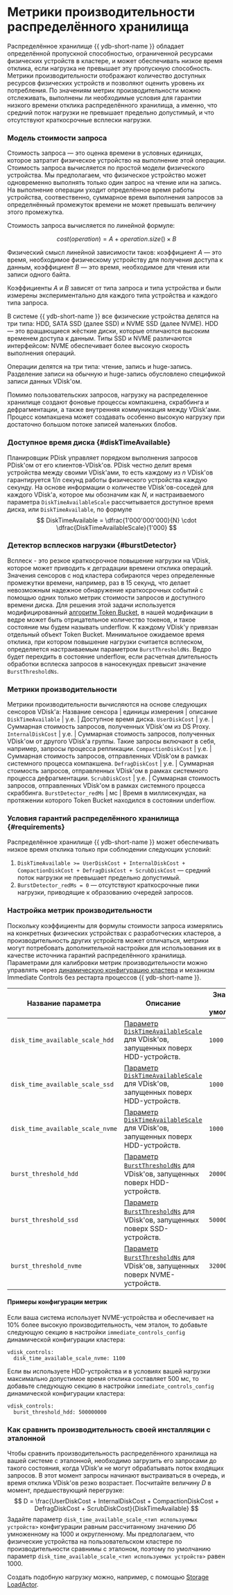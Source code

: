 # Метрики производительности распределённого хранилища

Распределённое хранилище {{ ydb-short-name }} обладает определённой пропускной способностью, ограниченной ресурсами физических устройств в кластере, и может обеспечивать низкое время отклика, если нагрузка не превышает эту пропускную способность. Метрики производительности отображают количество доступных ресурсов физических устройств и позволяют оценить уровень их потребления. По значениям метрик производительности можно отслеживать, выполнены ли необходимые условия для гарантии низкого времени отклика распределённого хранилища, а именно, что средний поток нагрузки не превышает предельно допустимый, и что отсутствуют краткосрочные всплески нагрузки.

### Модель стоимости запроса

Стоимость запроса — это оценка времени в условных единицах, которое затратит физическое устройство на выполнение этой операции. Стоимость запроса вычисляется по простой модели физического устройства. Мы предполагаем, что физическое устройство может одновременно выполнять только один запрос на чтение или на запись. На выполнение операции уходит определённое время работы устройства, соотвественно, суммарное время выполнения запросов за определнённый промежуток времени не может превышать величину этого промежутка. 

Стоимость запроса вычисляется по линейной формуле:

$$
cost(operation) = A + operation.size() \times B
$$

Физический смысл линейной зависимости таков: коэффициент $A$ — это время, необходимое физическому устройству для получения доступа к данным, коэффициент $B$ — это время, необходимое для чтения или записи одного байта.

Коэффициенты $A$ и $B$ зависят от типа запроса и типа устройства и были измерены экспериментально для каждого типа устройства и каждого типа запроса.

В системе {{ ydb-short-name }} все физические устройства делятся на три типа: HDD, SATA SSD (далее SSD) и NVME SSD (далее NVME). HDD — это вращающиеся жёсткие диски, которые отличаются высоким временем доступа к данным. Типы SSD и NVME различаются интерфейсом: NVME обеспечивает более высокую скорость выполнения операций.

Операции делятся на три типа: чтение, запись и huge-запись. Разделение записи на обычную и huge-запись обусловлено спецификой записи данных VDisk'ом.

Помимо пользовательских запросов, нагрузку на распределенное хранилище создают фоновые процессы компакшена, скраббинга и дефрагментации, а также внутренняя коммуникация между VDisk'ами. Процесс компакшена может создавать особенно высокую нагрузку при достаточно большом потоке записей маленьких блобов.

### Доступное время диска {#diskTimeAvailable}

Планировщик PDisk управляет порядком выполнения запросов PDisk'ом от его клиентов-VDisk'ов. PDisk честно делит время устройства между своими VDisk'ами, то есть каждому из $n$ VDisk'ов гарантируется $1/n$ секунд работы физического устройства каждую секунду. На основе информации о количестве VDisk'ов-соседей для каждого VDisk'а, которое мы обозначим как $N$, и настраиваемого параметра `DiskTimeAvailableScale` рассчитывается доступное время диска, или `DiskTimeAvailable`, по формуле
$$
    DiskTimeAvailable = \dfrac{1'000'000'000}{N} \cdot \dfrac{DiskTimeAvailableScale}{1'000} 
$$

### Детектор всплесков нагрузки {#burstDetector}

Всплеск - это резкое краткосрочное повышение нагрузки на VDisk, которое может приводить к деградации времени отклика операций. Значения сенсоров с нод кластера собираются через определенные промежутки времени, например, раз в 15 секунд, что делает невозможным надежное обнаружение краткосрочных событий с помощью одних только метрик стоимости запросов и доступного времени диска. Для решения этой задачи используется модифицированный [алгоритм Token Bucket](https://ru.wikipedia.org/wiki/%D0%90%D0%BB%D0%B3%D0%BE%D1%80%D0%B8%D1%82%D0%BC_%D1%82%D0%B5%D0%BA%D1%83%D1%89%D0%B5%D0%B3%D0%BE_%D0%B2%D0%B5%D0%B4%D1%80%D0%B0), в нашей модификации в ведре может быть отрицательное количество токенов, и такое состояние мы будем называть underflow. К каждому VDisk'у привязан отдельный объект Token Bucket. Минимальное ожидаемое время отклика, при котором повышение нагрузки считается всплеском, определяется настраиваемым параметром `BurstThresholdNs`. Ведро будет перехдить в состояние underflow, если расчетная длительность обработки всплеска запросов в наносекундах превысит значение `BurstThresholdNs`.

### Метрики производительности
Метрики производительности вычисляются на основе следующих сенсоров VDisk'а:
Название сенсора | единицы измерения | описание
`DiskTimeAvailable` | у.е. | Доступное время диска.
`UserDiskCost` | у.е. | Суммарная стоимость запросов, полученных VDisk'ом из DS Proxy.
`InternalDiskCost` | у.е. | Суммарная стоимость запросов, полученных VDisk'ом от другого VDisk'а группы. Такие запросы включают в себя, например, запросы процесса репликации.
`CompactionDiskCost` | у.е. | Суммарная стоимость запросов, отправленных VDisk'ом в рамках системного процесса компакшена.
`DefragDiskCost` | у.е. | Суммарная стоимость запросов, отправленных VDisk'ом в рамках системного процесса дефрагментации.
`ScrubDiskCost` | у.е. | Суммарная стоимость запросов, отправленных VDisk'ом в рамках системного процесса скраббинга.
`BurstDetector_redMs` | мс | Время в миллисекундах, на протяжении которого Token Bucket находился в состоянии underflow.

### Условия гарантий распределённого хранилища {#requirements}
Распределённое хранилище {{ ydb-short-name }} может обеспечивать низкое время отклика только при соблюдении следующих условий:

1. `DiskTimeAvailable >= UserDiskCost + InternalDiskCost + CompactionDiskCost + DefragDiskCost + ScrubDiskCost` — средний поток нагрузки не превышает предельно допустимый.
2. `BurstDetector_redMs = 0` — отсутствуют краткосрочные пики нагрузки, приводящие к образованию очередей запросов.

### Настройка метрик производительности

Поскольку коэффициенты для формулы стоимости запроса измерялись на конкретных физических устройствах с разработческих кластеров, а производительность других устройств может отличаться, метрики могут потребовать дополнительной настройки для использования их в качестве источника гарантий распределённого хранилища. Параметрами для калибровки метрик производительности можно управлять через [динамическую конфигурацию кластера](../../maintenance/manual/dynamic-config.md) и механизм Immediate Controls без рестарта процессов {{ ydb-short-name }}.

Название параметра | Описание | Значение по умолчанию 
--- | --- | ---
`disk_time_available_scale_hdd` | [Параметр `DiskTimeAvailableScale`](#diskTimeAvailable) для VDisk'ов, запущенных поверх HDD-устройств. | `1000`
`disk_time_available_scale_ssd` | [Параметр `DiskTimeAvailableScale`](#diskTimeAvailable) для VDisk'ов, запущенных поверх HDD-устройств. | `1000`
`disk_time_available_scale_nvme` | [Параметр `DiskTimeAvailableScale`](#diskTimeAvailable) для VDisk'ов, запущенных поверх HDD-устройств. | `1000`
`burst_threshold_hdd` | [Параметр `BurstThresholdNs`](#burstDetector) для VDisk'ов, запущенных поверх HDD-устройств. | `200000000`
`burst_threshold_ssd` | [Параметр `BurstThresholdNs`](#burstDetector) для VDisk'ов, запущенных поверх SSD-устройств. | `50000000`
`burst_threshold_nvme` | [Параметр `BurstThresholdNs`](#burstDetector) для VDisk'ов, запущенных поверх NVME-устройств. | `32000000`

#### Примеры конфигурации метрик
Если ваша система использует NVME-устройства и обеспечивает на 10% более высокую производительность, чем эталон, то добавьте следующую секцию в настройки `immediate_controls_config` динамической конфигурации кластера:
```
vdisk_controls:
  disk_time_available_scale_nvme: 1100
```

Если вы используете HDD-устройства и в условиях вашей нагрузки максимально допустимое время отклика составляет 500 мс, то добавьте следующую секцию в настройки `immediate_controls_config` динамической конфигурации кластера:
```
vdisk_controls:
  burst_threshold_hdd: 500000000
```

### Как сравнить производительность своей инсталляции с эталонной

Чтобы сравнить производительность распределённого хранилища на вашей системе с эталонной, необходимо загрузить его запросами до такого состояния, когда VDisk'и не могут обрабатывать поток входящих запросов. В этот момент запросы начинают выстраиваться в очередь, и время отклика VDisk'ов резко возрастает. Посчитайте величину $D$ в момент, предшествующий перегрузке:
$$
D = \frac{UserDiskCost + InternalDiskCost + CompactionDiskCost + DefragDiskCost + ScrubDiskCost}{DiskTimeAvailable}
$$
Задайте параметр `disk_time_available_scale_<тип используемых устройств>` конфигурации равным рассчитанному значению $D$б умноженному на 1000 и округленному. Мы предполагаем, что физические устройства на пользовательском кластере по производительности сравнимы с эталоном, поэтому по умолчанию параметр `disk_time_available_scale_<тип используемых устройств>` равен 1000.

Создать подобную нагрузку можно, например, с помощью [Storage LoadActor](../../../contributor/load-actors-storage.md).
